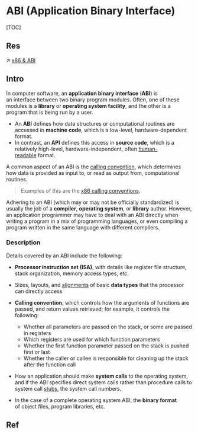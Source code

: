 # ABI (Application Binary Interface)

[TOC]



## Res
↗ [x86 & ABI](../../👩‍💻%20Programming%20Methodology%20and%20Languages/ASM%20(Assembly%20Languages)/x86%20ISA%20Based%20ASM/📌%20x86%20&%20ABI/x86%20&%20ABI.md)



## Intro
In computer software, an **application binary interface** (**ABI**) is an interface between two binary program modules. Often, one of these modules is a **library** or **operating system facility**, and the other is a program that is being run by a user.
- An **ABI** defines how data structures or computational routines are accessed in **machine code**, which is a low-level, hardware-dependent format. 
- In contrast, an **API** defines this access in **source code**, which is a relatively high-level, hardware-independent, often [human-readable](https://en.wikipedia.org/wiki/Human-readable "Human-readable") format. 

A common aspect of an ABI is the [calling convention](https://en.wikipedia.org/wiki/Calling_convention "Calling convention"), which determines how data is provided as input to, or read as output from, computational routines.

> Examples of this are the [x86 calling conventions](https://en.wikipedia.org/wiki/X86_calling_conventions "X86 calling conventions").

Adhering to an ABI (which may or may not be officially standardized) is usually the job of a **compiler**, **operating system**, or **library** author. However, an application programmer may have to deal with an ABI directly when writing a program in a mix of programming languages, or even compiling a program written in the same language with different compilers.


### Description
Details covered by an ABI include the following:
- **Processor instruction set (ISA)**, with details like register file structure, stack organization, memory access types, etc.

- Sizes, layouts, and [alignments](https://en.wikipedia.org/wiki/Data_structure_alignment "Data structure alignment") of basic **data types** that the processor can directly access

- **Calling convention**, which controls how the arguments of functions are passed, and return values retrieved; for example, it controls the following:
	- Whether all parameters are passed on the stack, or some are passed in registers
    - Which registers are used for which function parameters
    - Whether the first function parameter passed on the stack is pushed first or last
    - Whether the caller or callee is responsible for cleaning up the stack after the function call

- How an application should make **system calls** to the operating system, and if the ABI specifies direct system calls rather than procedure calls to system call [stubs](https://en.wikipedia.org/wiki/Method_stub "Method stub"), the system call numbers.

- In the case of a complete operating system ABI, the **binary format** of object files, program libraries, etc.



## Ref
[ABI | Wikipeida]: https://en.wikipedia.org/wiki/Application_binary_interface

